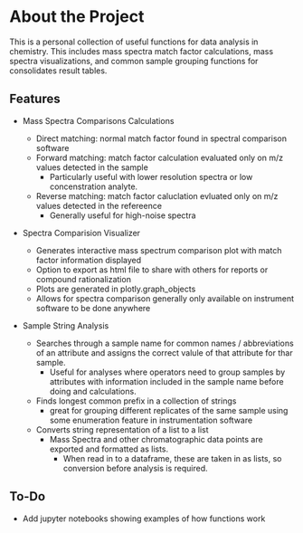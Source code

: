 # About the Project
This is a personal collection of useful functions for data analysis in chemistry. This includes mass spectra match factor calculations, mass spectra visualizations, and common sample grouping functions for consolidates result tables.

## Features
* Mass Spectra Comparisons Calculations
  * Direct matching: normal match factor found in spectral comparison software
  * Forward matching: match factor calculation evaluated only on m/z values detected in the sample
    * Particularly useful with lower resolution spectra or low concenstration analyte.
  * Reverse matching: match factor caluclation evluated only on m/z values detected in the refereence
    * Generally useful for high-noise spectra
 
* Spectra Comparision Visualizer
  * Generates interactive mass spectrum comparison plot with match factor information displayed
  * Option to export as html file to share with others for reports or compound rationalization
  * Plots are generated in plotly.graph_objects
  * Allows for spectra comparison generally only available on instrument software to be done anywhere
  
* Sample String Analysis
  * Searches through a sample name for common names / abbreviations of an attribute and assigns the correct valule of that attribute for thar sample.
    * Useful for analyses where operators need to group samples by attributes with information included in the sample name before doing and calculations.
  * Finds longest common prefix in a collection of strings
    * great for grouping different replicates of the same sample using some enumeration feature in instrumentation software
  * Converts string representation of a list to a list
    * Mass Spectra and other chromatographic data points are exported and formatted as lists.
      * When read in to a dataframe, these are taken in as lists, so conversion before analysis is required.
      
## To-Do
  * Add jupyter notebooks showing examples of how functions work
    

